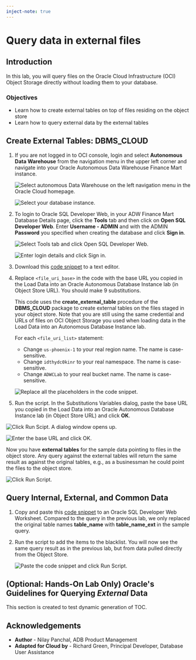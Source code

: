 ```yaml
---
inject-note: true
---
```

# Query data in external files

## Introduction

In this lab, you will query files on the Oracle Cloud Infrastructure (OCI) Object Storage directly without loading them to your database.

### Objectives

-   Learn how to create external tables on top of files residing on the object store
-   Learn how to query external data by the external tables

## Create External Tables: DBMS_CLOUD

1.  If you are not logged in to OCI console, login and select **Autonomous Data Warehouse** from the navigation menu in the upper left corner and navigate into your Oracle Autonomous Data Warehouse Finance Mart instance.

    ![Select autonomous Data Warehouse on the left navigation menu in the Oracle Cloud homepage.](images/step1.1-LabGuide1-39fb4a5b.png " ")

    ![Select your database instance.](images/step1.1-adb.png " ")

2.  To login to Oracle SQL Developer Web, in your ADW Finance Mart Database Details page, click the **Tools** tab and then click on **Open SQL Developer Web**. Enter **Username - ADMIN** and with the ADMIN **Password** you specified when creating the database and click **Sign in**.

    ![Select Tools tab and click Open SQL Developer Web.](./images/open_sql_developer_web.jpg " ")

    ![Enter login details and click Sign in.](./images/step1.2-Picture100-16.png " ")

3. Download this [code snippet](/files/create_external_tables_without_base_url.txt) to a text editor.

4. Replace `<file_uri_base>` in the code with the base URL you copied in the Load Data into an Oracle Autonomous Database Instance lab (in Object Store URL). You should make 9 substitutions.

    This code uses the **create\_external\_table** procedure of the **DBMS\_CLOUD** package to create external tables on the files staged in your object store. Note that you are still using the same credential and URLs of files on OCI Object Storage you used when loading data in the Load Data into an Autonomous Database Instance lab.

    For each `<file_uri_list>` statement:

    - Change `us-phoenix-1` to your real region name. The name is case-sensitive.
    - Change `idthydc0kinr` to your real namespace. The name is case-sensitive.
    - Change `ADWCLab` to your real bucket name. The name is case-sensitive.

    ![Replace all the placeholders in the code snippet.](./images/step1.4.png " ")

5.  Run the script. In the Substitutions Variables dialog, paste the base URL you copied in the Load Data into an Oracle Autonomous Database Instance lab (in Object Store URL) and click **OK**.

  ![Click Run Scipt. A dialog window opens up.](./images/step1.5.png " ")

  ![Enter the base URL and click OK.](./images/substitution-variables.png " ")

Now you have **external tables** for the sample data pointing to files in the object store. Any query against the external tables will return the same result as against the original tables, e.g., as a businessman he could point the files to the object store.

   ![Click Run Script.](./images/run_script_create_ext_tables_without_base_url.png " ")

## Query Internal, External, and Common Data

1.  Copy and paste this [code snippet](./files/query_external_data.txt) to an Oracle SQL Developer Web Worksheet. Compared to the query in the previous lab, we only replaced the original table names **table\_name** with **table\_name\_ext** in the sample query.

2.  Run the script to add the items to the blacklist. You will now see the same query result as in the previous lab, but from data pulled directly from the Object Store.

    ![Paste the code snippet and click Run Script.](images/external_table_query_results.jpg " ")

## (Optional: Hands-On Lab Only) Oracle's Guidelines for Querying *External* Data

This section is created to test dynamic generation of TOC.

## Acknowledgements

- **Author** - Nilay Panchal, ADB Product Management
- **Adapted for Cloud by** - Richard Green, Principal Developer, Database User Assistance

